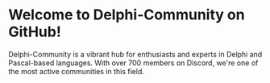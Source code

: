# Welcome to Delphi-Community on GitHub!
Delphi-Community is a vibrant hub for enthusiasts and experts in Delphi and Pascal-based languages. With over 700 members on Discord, we're one of the most active communities in this field.
